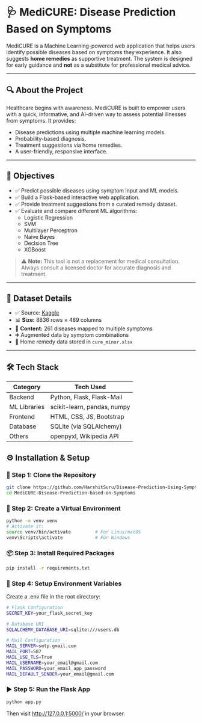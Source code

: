 # 🩺 MediCURE: Disease Prediction Based on Symptoms

MediCURE is a Machine Learning-powered web application that helps users identify possible diseases based on symptoms they experience. It also suggests **home remedies** as supportive treatment. The system is designed for early guidance and **not** as a substitute for professional medical advice.

---

## 🔍 About the Project

Healthcare begins with awareness. MediCURE is built to empower users with a quick, informative, and AI-driven way to assess potential illnesses from symptoms. It provides:

- Disease predictions using multiple machine learning models.
- Probability-based diagnosis.
- Treatment suggestions via home remedies.
- A user-friendly, responsive interface.

---

## 🎯 Objectives

- ✅ Predict possible diseases using symptom input and ML models.
- ✅ Build a Flask-based interactive web application.
- ✅ Provide treatment suggestions from a curated remedy dataset.
- ✅ Evaluate and compare different ML algorithms:
  - Logistic Regression
  - SVM
  - Multilayer Perceptron
  - Naive Bayes
  - Decision Tree
  - XGBoost

> ⚠️ **Note:** This tool is not a replacement for medical consultation. Always consult a licensed doctor for accurate diagnosis and treatment.

---

## 📁 Dataset Details

- ✅ Source: [Kaggle](https://www.kaggle.com/)
- 📊 **Size:** 8836 rows × 489 columns
- 🧬 **Content:** 261 diseases mapped to multiple symptoms
- ➕ Augmented data by symptom combinations
- 🧾 Home remedy data stored in `cure_minor.xlsx`

---

## 🛠️ Tech Stack

| Category       | Tech Used                     |
|----------------|-------------------------------|
| Backend        | Python, Flask, Flask-Mail     |
| ML Libraries   | scikit-learn, pandas, numpy   |
| Frontend       | HTML, CSS, JS, Bootstrap      |
| Database       | SQLite (via SQLAlchemy)       |
| Others         | openpyxl, Wikipedia API       |



## ⚙️ Installation & Setup

### 🔁 Step 1: Clone the Repository
```bash
git clone https://github.com/HarshitSuru/Disease-Prediction-Using-Symptoms.git
cd MediCURE-Disease-Prediction-based-on-Symptoms
```

### 🧪 Step 2: Create a Virtual Environment
```bash
python -m venv venv
# Activate it:
source venv/bin/activate         # For Linux/macOS
venv\Scripts\activate            # For Windows
```
### 📦 Step 3: Install Required Packages
```bash
pip install -r requirements.txt
```


### 🔐 Step 4: Setup Environment Variables
Create a .env file in the root directory:
```bash
# Flask Configuration
SECRET_KEY=your_flask_secret_key

# Database URI
SQLALCHEMY_DATABASE_URI=sqlite:///users.db

# Mail Configuration
MAIL_SERVER=smtp.gmail.com
MAIL_PORT=587
MAIL_USE_TLS=True
MAIL_USERNAME=your_email@gmail.com
MAIL_PASSWORD=your_email_app_password
MAIL_DEFAULT_SENDER=your_email@gmail.com
```

### ▶️ Step 5: Run the Flask App
```bash
python app.py
```
Then visit http://127.0.0.1:5000/ in your browser.